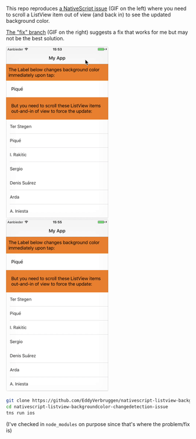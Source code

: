 This repo reproduces [a NativeScript issue]() (GIF on the left) where you need to scroll a ListView item out of view (and back in) to see the updated background color.

[The "fix" branch](https://github.com/EddyVerbruggen/nativescript-listview-backgroundcolor-changedetection-issue/tree/fix) (GIF on the right) suggests a fix that works for me but may not be the best solution.

<img src="media/listview-background-color-changedetection-issue.gif" width="280px"/>   <img src="media/listview-background-color-changedetection-issue-fixed.gif" width="280px"/>

```bash
git clone https://github.com/EddyVerbruggen/nativescript-listview-backgroundcolor-changedetection-issue
cd nativescript-listview-backgroundcolor-changedetection-issue
tns run ios
```

(I've checked in `node_modules` on purpose since that's where the problem/fix is)